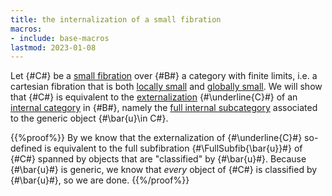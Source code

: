 ```yaml
---
title: the internalization of a small fibration
macros:
- include: base-macros
lastmod: 2023-01-08
---
```


Let {#C#} be a [small fibration](frct-001Q) over {#B#} a category with finite limits, i.e. a cartesian fibration that is both [locally small](frct-001B) and [globally small](frct-000P). We will show that {#C#} is equivalent to the [externalization](frct-000V) {#\underline{C}#} of an [internal category](frct-001A) in {#B#}, namely the [full internal subcategory](frct-0011) associated to the generic object {#\bar{u}\in C#}.

{{%proof%}}
By [](frct-001S) we know that the externalization of {#\underline{C}#} so-defined
is equivalent to the full subfibration {#\FullSubfib{\bar{u}}#} of {#C#} spanned by
objects that are "classified" by {#\bar{u}#}. Because {#\bar{u}#} is generic, we
know that *every* object of {#C#} is classified by {#\bar{u}#}, so we are done.
{{%/proof%}}
